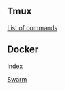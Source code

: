 



## Tmux 

[List of commands ](tmux/index.md)

## Docker 

[Index](docker/index.md)

[Swarm](docker/swarm.md)
